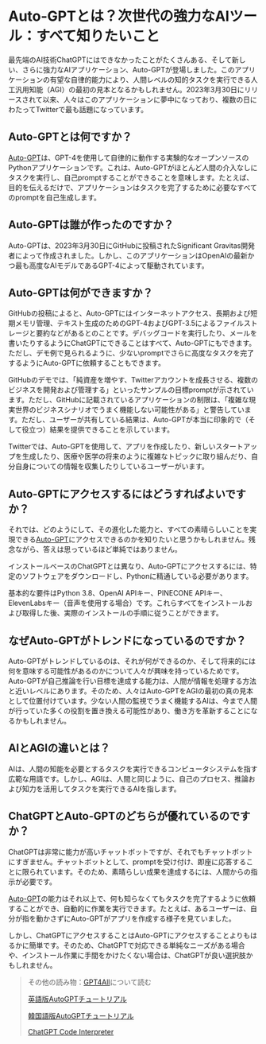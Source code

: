 # Auto-GPTとは？次世代の強力なAIツール：すべて知りたいこと

最先端のAI技術ChatGPTにはできなかったことがたくさんある、そして新しい、さらに強力なAIアプリケーション、Auto-GPTが登場しました。このアプリケーションの有望な自律的能力により、人間レベルの知的タスクを実行できる人工汎用知能（AGI）の最初の見本となるかもしれません。2023年3月30日にリリースされて以来、人々はこのアプリケーションに夢中になっており、複数の日にわたってTwitterで最も話題になっています。

## Auto-GPTとは何ですか？

[Auto-GPT](https://docs.kanaries.net/ja/articles/auto-gpt-install)は、GPT-4を使用して自律的に動作する実験的なオープンソースのPythonアプリケーションです。これは、Auto-GPTがほとんど人間の介入なしにタスクを実行し、自己promptすることができることを意味します。たとえば、目的を伝えるだけで、アプリケーションはタスクを完了するために必要なすべてのpromptを自己生成します。

## Auto-GPTは誰が作ったのですか？

Auto-GPTは、2023年3月30日にGitHubに投稿されたSignificant Gravitas開発者によって作成されました。しかし、このアプリケーションはOpenAIの最新かつ最も高度なAIモデルであるGPT-4によって駆動されています。

## Auto-GPTは何ができますか？

GitHubの投稿によると、Auto-GPTにはインターネットアクセス、長期および短期メモリ管理、テキスト生成のためのGPT-4およびGPT-3.5によるファイルストレージと要約などがあるとのことです。デバッグコードを実行したり、メールを書いたりするようにChatGPTにできることはすべて、Auto-GPTにもできます。ただし、デモ例で見られるように、少ないpromptでさらに高度なタスクを完了するようにAuto-GPTに依頼することもできます。

GitHubのデモでは、「純資産を増やす、Twitterアカウントを成長させる、複数のビジネスを開発および管理する」といったサンプルの目標promptが示されています。ただし、GitHubに記載されているアプリケーションの制限は、「複雑な現実世界のビジネスシナリオでうまく機能しない可能性がある」と警告しています。ただし、ユーザーが共有している結果は、Auto-GPTが本当に印象的で（そして役立つ）結果を提供できることを示しています。

Twitterでは、Auto-GPTを使用して、アプリを作成したり、新しいスタートアップを生成したり、医療や医学の将来のように複雑なトピックに取り組んだり、自分自身についての情報を収集したりしているユーザーがいます。

## Auto-GPTにアクセスするにはどうすればよいですか？

それでは、どのようにして、その進化した能力と、すべての素晴らしいことを実現できる[Auto-GPT](https://docs.kanaries.net/ja/articles/autogpt-4)にアクセスできるのかを知りたいと思うかもしれません。残念ながら、答えは思っているほど単純ではありません。

インストールベースのChatGPTとは異なり、Auto-GPTにアクセスするには、特定のソフトウェアをダウンロードし、Pythonに精通している必要があります。

基本的な要件はPython 3.8、OpenAI APIキー、PINECONE APIキー、ElevenLabsキー（音声を使用する場合）です。これらすべてをインストールおよび取得した後、実際のインストールの手順に従うことができます。

## なぜAuto-GPTがトレンドになっているのですか？

Auto-GPTがトレンドしているのは、それが何ができるのか、そして将来的には何を意味する可能性があるのかについて人々が興味を持っているためです。Auto-GPTが自己推論を行い目標を達成する能力は、人間が情報を処理する方法と近いレベルにあります。そのため、人々はAuto-GPTをAGIの最初の真の見本として位置付けています。少ない人間の監視でうまく機能するAIは、今まで人間が行っていた多くの役割を置き換える可能性があり、働き方を革新することになるかもしれません。

## AIとAGIの違いとは？

AIは、人間の知能を必要とするタスクを実行できるコンピュータシステムを指す広範な用語です。しかし、AGIは、人間と同じように、自己のプロセス、推論および知力を活用してタスクを実行できるAIを指します。

## ChatGPTとAuto-GPTのどちらが優れているのですか？

ChatGPTは非常に能力が高いチャットボットですが、それでもチャットボットにすぎません。チャットボットとして、promptを受け付け、即座に応答することに限られています。そのため、素晴らしい成果を達成するには、人間からの指示が必要です。

[Auto-GPT](https://docs.kanaries.net/ja/tutorials/ChatGPT/autogpt)の能力はそれ以上で、何も知らなくてもタスクを完了するように依頼することができ、自動的に作業を実行できます。たとえば、あるユーザーは、自分が指を動かさずにAuto-GPTがアプリを作成する様子を見ていました。

しかし、ChatGPTにアクセスすることはAuto-GPTにアクセスすることよりもはるかに簡単です。そのため、ChatGPTで対応できる単純なニーズがある場合や、インストール作業に手間をかけたくない場合は、ChatGPTが良い選択肢かもしれません。

>その他の読み物：[GPT4All](https://docs.kanaries.net/articles/gpt4all)について読む
>
> [英語版AutoGPTチュートリアル](https://lauragoodwin2.github.io/auto-gpt)
>
> [韓国語版AutoGPTチュートリアル](https://lauragoodwin2.github.io/auto-gpt-ko)
>
> [ChatGPT Code Interpreter](https://docs.kanaries.net/ja/articles/chatgpt-code-interpreter)
